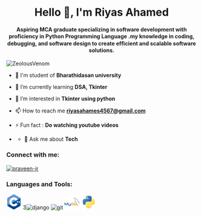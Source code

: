 <h1 align="center">Hello 👋, I'm Riyas Ahamed</h1>
<h4 align="center">Aspiring MCA graduate specializing in software development with proﬁciency in Python Programming Language .my knowledge in coding, debugging, and software design to create efﬁcient and scalable software solutions.</h4>

<p align="left"> <img src="https://komarev.com/ghpvc/?username=praveenkumar-jr&label=Profile%20views&color=0e75b6&style=flat" alt="ZeolousVenom" /> </p>

- 🔭 I'm student of **Bharathidasan university**

- 🌱 I’m currently learning **DSA, Tkinter**

- 🤝 I’m interested in **Tkinter using python**

- 📫 How to reach me **riyasahames4567@gmail.com**

- ⚡ Fun fact : **Do watching youtube videos**

- - 💬 Ask me about **Tech**

<h3 align="left">Connect with me:</h3>
<p align="left">
<a href="https://www.linkedin.com/in/riyas-ahamed-a87091317/" target="blank"><img align="center" src="https://raw.githubusercontent.com/rahuldkjain/github-profile-readme-generator/master/src/images/icons/Social/linked-in-alt.svg" alt="praveen-jr" height="30" width="40" /></a>

<h3 align="left">Languages and Tools:</h3>
<p align="left"><img src="https://raw.githubusercontent.com/devicons/devicon/master/icons/cplusplus/cplusplus-original.svg" alt="cplusplus" width="40" height="40"/> </a> <space>3</space><img src="https://cdn.worldvectorlogo.com/logos/django.svg" alt="django" width="40" height="40"/> </a> </a> <img src="https://www.vectorlogo.zone/logos/git-scm/git-scm-icon.svg" alt="git" width="40" height="40"/> </a> <space></space><img src="https://raw.githubusercontent.com/devicons/devicon/master/icons/mysql/mysql-original-wordmark.svg" alt="mysql" width="40" height="40"/> </a><space></space> <img src="https://raw.githubusercontent.com/devicons/devicon/master/icons/python/python-original.svg" alt="python" width="40" height="40"/> </a> </p>



